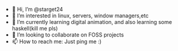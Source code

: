 - 👋 Hi, I’m @starget24
- 👀 I’m interested in linux, servers, window managers,etc
- 🌱 I’m currently learning digital animation, and also learning some haskell(kill me pls)
- 💞️ I’m looking to collaborate on FOSS projects
- 📫 How to reach me: Just ping me :)
<!---
starget24/starget24 is a ✨ special ✨ repository because its `README.md` (this file) appears on your GitHub profile.
You can click the Preview link to take a look at your changes.
--->
